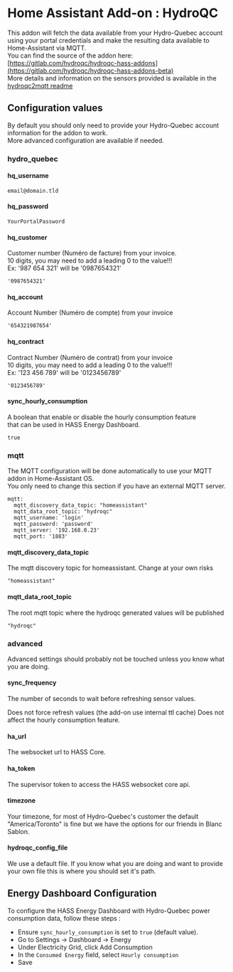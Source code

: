 # Home Assistant Add-on : HydroQC

This addon will fetch the data available from your Hydro-Quebec account using your portal credentials and make the resulting data available to Home-Assistant via MQTT.\
You can find the source of the addon here: [https://gitlab.com/hydroqc/hydroqc-hass-addons](https://gitlab.com/hydroqc/hydroqc-hass-addons-beta) \
More details and information on the sensors provided is available in the [hydroqc2mqtt readme](https://gitlab.com/hydroqc/hydroqc2mqtt/-/blob/main/README.md)

## Configuration values

By default you should only need to provide your Hydro-Quebec account information for the addon to work. \
More advanced configuration are available if needed.

### hydro_quebec

#### hq_username

```email@domain.tld```

#### hq_password

```YourPortalPassword```

#### hq_customer

Customer number (Numéro de facture) from your invoice.\
10 digits, you may need to add a leading 0 to the value!!!\
Ex: '987 654 321' will be '0987654321'

```'0987654321'```

#### hq_account

Account Number (Numéro de compte) from your invoice

```'654321987654'```

#### hq_contract
Contract Number (Numéro de contrat) from your invoice\
10 digits, you may need to add a leading 0 to the value!!!\
Ex: '123 456 789' will be '0123456789'

```'0123456789'```

#### sync_hourly_consumption
A boolean that enable or disable the hourly consumption feature\
that can be used in HASS Energy Dashboard.

```true```

### mqtt

The MQTT configuration will be done automatically to use your MQTT addon in Home-Assistant OS. \
You only need to change this section if you have an external MQTT server.

```
mqtt:
  mqtt_discovery_data_topic: "homeassistant"
  mqtt_data_root_topic: "hydroqc"
  mqtt_username: 'login'
  mqtt_password: 'password'
  mqtt_server: '192.168.0.23'
  mqtt_port: '1883'

```

#### mqtt_discovery_data_topic

The mqtt discovery topic for homeassistant. Change at your own risks

```"homeassistant"```

#### mqtt_data_root_topic

The root mqtt topic where the hydroqc generated values will be published

```"hydroqc"```

### advanced

Advanced settings should probably not be touched unless you know what you are doing.

#### sync_frequency

The number of seconds to wait before refreshing sensor values.

Does not force refresh values (the add-on use internal ttl cache)
Does not affect the hourly consumption feature.


#### ha_url

The websocket url to HASS Core.

#### ha_token

The supervisor token to access the HASS websocket core api.

#### timezone

Your timezone, for most of Hydro-Quebec's customer the default "America/Toronto" is fine but we have the options for our friends in Blanc Sablon.


#### hydroqc_config_file

We use a default file. If you know what you are doing and want to provide your own file this is where you should set it's path.

## Energy Dashboard Configuration

To configure the HASS Energy Dashboard with Hydro-Quebec power consumption data, follow these steps :
- Ensure `sync_hourly_consumption` is set to `true` (default value).
- Go to Settings -> Dashboard -> Energy
- Under Electricity Grid, click Add Consumption
- In the `Consumed Energy` field, select `Hourly consumption`
- Save